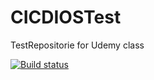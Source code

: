 # CICDIOSTest

TestRepositorie for Udemy class

[![Build status](https://build.appcenter.ms/v0.1/apps/8f09cd20-f128-4fb3-b47b-ea22bd8e9426/branches/dev/badge)](https://appcenter.ms)
